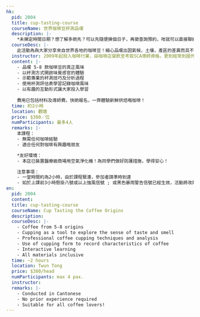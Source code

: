 ```yaml
---
hk:
  pid: 2004
  title: cup-tasting-course
  courseName: 世界咖啡豆杯測品嚐
  description: |-
    *未揀定時間日期？想了解多啲先？可以先隨便揀個日子，再撳查詢預約，咁就可以直接聯絡導師了解多啲先再決定啦！
  courseDesc: |-
    此活動為與大家分享來自世界各地的咖啡豆！細心品嚐出因氣候，土壤，產區的差異而具不同風味的咖啡豆。活動不但著重了解咖啡豆的種植，生產及處理過程，更為大家帶來新鮮烘焙的咖啡豆，並即場示範沖煮杯測過程。透過聽，看，聞感受咖啡帶來的喜悅。 本店使用自己烘焙咖啡豆，導師曾取得國際認何生豆評鑑員資格，除了有多款不同國家的咖啡豆，更會講解不同咖啡所形成的原理，學習以專業角度品評咖啡的風味。全新課程更加入遊戲方式讓學習更富樂趣性。
  instructor: 2009年起投入咖啡行業，由咖啡店餐飲至考取SCA導師資格，更到經常到國外做考察深入研究咖啡，喜歡把咖啡知識分享給家。曾為大小企業、學校、機構、各大媒體分享咖啡知識。十年以上經驗，萬勿錯過這不一樣的咖啡體驗！
  content: |-
    - 品嚐 5-8 款咖啡豆的真正風味
    - 以杯測方式開啟味覺感官的體驗
    - 示範專業的杯測技巧及分析過程
    - 使用杯測評估表學習記錄咖啡風味
    - 以有趣的互動形式讓大家投入學習 
 
    費用已包括材料及導師費。快啲報名，一齊體驗新鮮烘焙嘅咖啡！
  time: 約2小時
  location: 觀塘
  price: $380／位
  numParticipants: 最多4人
  remarks: |-
    本課程：
    - 無需任何咖啡經驗
    - 適合任何對咖啡有興趣嘅朋友

    *友好環境：
    - 本店已裝置醫療級商場用空氣淨化機！為同學們做好防護措施，學得安心！

    注意事項：
    - 一堂時間約為2小時，由於課程緊湊，參加者請準時到達
    - 如於上課前3小時懸掛八號或以上強風信號 ; 或黑色暴雨警告信號已經生效，活動將改期
en:
  pid: 2004
  content:
  title: cup-tasting-course
  courseName: Cup Tasting the Coffee Origins
  description:
  courseDesc: |-
    - Coffee from 5-8 origins 
    - Cupping as a tool to explore the sense of taste and smell
    - Professional coffee cupping techniques and analysis
    - Use of cupping form to record characteristics of coffee
    - Interactive learning 
    - All materials inclusive
  time: ~2 hours
  location: Twun Tong
  price: $380/head
  numParticipants: max 4 pax.
  instructor:
  remarks: |-
    - Conducted in Cantonese
    - No prior experience required
    - Suitable for all coffee lovers!
---
```

